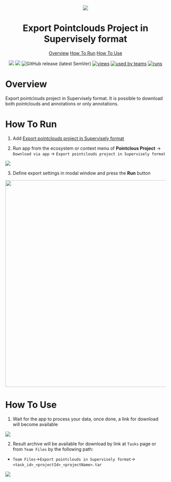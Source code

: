 <div align="center" markdown>
<img src="https://user-images.githubusercontent.com/48913536/176164502-ddd0d34b-faf7-4e49-9afa-3098935e6f5c.jpg">

# Export Pointclouds Project in Supervisely format

<p align="center">
  <a href="#Overview">Overview</a>
  <a href="#How-To-Run">How To Run</a>
  <a href="#How-To-Use">How To Use</a>
</p>


[![](https://img.shields.io/badge/supervisely-ecosystem-brightgreen)](https://ecosystem.supervise.ly/apps/supervisely-ecosystem/export-pointclouds-project-in-supervisely-format)
[![](https://img.shields.io/badge/slack-chat-green.svg?logo=slack)](https://supervise.ly/slack)
![GitHub release (latest SemVer)](https://img.shields.io/github/v/release/supervisely-ecosystem/export-pointclouds-project-in-supervisely-format)
[![views](https://app.supervise.ly/public/api/v3/ecosystem.counters?repo=supervisely-ecosystem/export-pointclouds-project-in-supervisely-format&counter=views&label=views)](https://supervise.ly)
[![used by teams](https://app.supervise.ly/public/api/v3/ecosystem.counters?repo=supervisely-ecosystem/export-pointclouds-project-in-supervisely-format&counter=downloads&label=used%20by%20teams)](https://supervise.ly)
[![runs](https://app.supervise.ly/public/api/v3/ecosystem.counters?repo=supervisely-ecosystem/export-pointclouds-project-in-supervisely-format&counter=runs&label=runs&123)](https://supervise.ly)


</div>

# Overview

Export pointclouds project in Supervisely format. It is possible to download both pointclouds and annotations or only annotations.


# How To Run 

1. Add  [Export pointclouds project in Supervisely format](https://ecosystem.supervise.ly/apps/export-pointclouds-project-in-supervisely-format)

2. Run app from the ecosystem or context menu of **Pointclous Project** -> `Download via app` -> `Export pointclouds project in Supervisely format`

<img src="https://user-images.githubusercontent.com/48913536/176164012-09c27043-5a91-4630-9186-e671c391216c.png"/>

3. Define export settings in modal window and press the **Run** button

<div align="center" markdown>
<img src="https://user-images.githubusercontent.com/48913536/176164020-a2e940ea-8da6-4dc7-a62e-903a8529f921.png" width="650"/>
</div>

# How To Use 

1. Wait for the app to process your data, once done, a link for download will become available

<img src="https://user-images.githubusercontent.com/48913536/176164021-5be40b84-842f-447f-93eb-99c5d9d1ab23.png"/>

2. Result archive will be available for download by link at `Tasks` page or from `Team Files` by the following path:

* `Team Files`->`Export pointclouds in Supervisely format`->`<task_id>_<projectId>_<projectName>.tar`
<img src="https://user-images.githubusercontent.com/48913536/176164028-3e535f5a-a31a-4b24-b55c-955e2fad0f2a.png"/>
